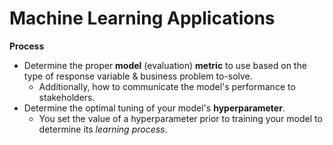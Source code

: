 # Machine Learning Applications #

**Process**

- Determine the proper **model** (evaluation) **metric** to use based on the type of response variable & business problem to-solve.
  - Additionally, how to communicate the model's performance to stakeholders.
- Determine the optimal tuning of your model's **hyperparameter**.
  - You set the value of a hyperparameter prior to training your model to determine its _learning process_.

 